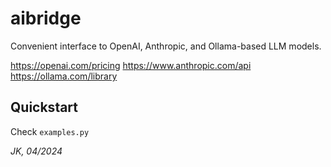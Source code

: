 # aibridge

Convenient interface to OpenAI, Anthropic, and Ollama-based LLM models.

https://openai.com/pricing
https://www.anthropic.com/api
https://ollama.com/library

## Quickstart
Check `examples.py`

_JK, 04/2024_